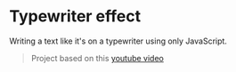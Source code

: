 
# Typewriter effect

Writing a text like it's on a typewriter using only JavaScript.
> Project based on this [youtube video](https://www.youtube.com/watch?v=zx2axQoY_YM&list=WL&index=24)